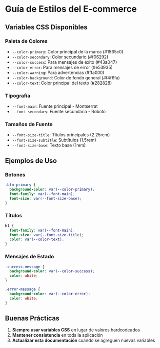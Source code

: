 # Guía de Estilos del E-commerce

## Variables CSS Disponibles

### Paleta de Colores
- `--color-primary`: Color principal de la marca (#1565c0)
- `--color-secondary`: Color secundario (#f06292)
- `--color-success`: Para mensajes de éxito (#43a047)
- `--color-error`: Para mensajes de error (#e53935)
- `--color-warning`: Para advertencias (#ffa000)
- `--color-background`: Color de fondo general (#f4f6fa)
- `--color-text`: Color principal del texto (#282828)

### Tipografía
- `--font-main`: Fuente principal - Montserrat
- `--font-secondary`: Fuente secundaria - Roboto

### Tamaños de Fuente
- `--font-size-title`: Títulos principales (2.25rem)
- `--font-size-subtitle`: Subtítulos (1.5rem)
- `--font-size-base`: Texto base (1rem)

## Ejemplos de Uso

### Botones
```css
.btn-primary {
  background-color: var(--color-primary);
  font-family: var(--font-main);
  font-size: var(--font-size-base);
}
```

### Títulos
```css
h1 {
  font-family: var(--font-main);
  font-size: var(--font-size-title);
  color: var(--color-text);
}
```

### Mensajes de Estado
```css
.success-message {
  background-color: var(--color-success);
  color: white;
}

.error-message {
  background-color: var(--color-error);
  color: white;
}
```

## Buenas Prácticas

1. **Siempre usar variables CSS** en lugar de valores hardcodeados
2. **Mantener consistencia** en toda la aplicación
3. **Actualizar esta documentación** cuando se agreguen nuevas variables
